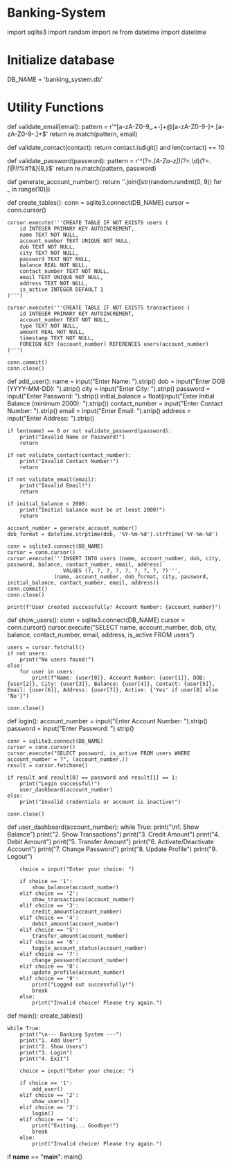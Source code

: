 # Banking-System
import sqlite3
import random
import re
from datetime import datetime

# Initialize database
DB_NAME = 'banking_system.db'

# Utility Functions

def validate_email(email):
    pattern = r'^[a-zA-Z0-9_.+-]+@[a-zA-Z0-9-]+\.[a-zA-Z0-9-.]+$'
    return re.match(pattern, email)

def validate_contact(contact):
    return contact.isdigit() and len(contact) == 10

def validate_password(password):
    pattern = r'^(?=.*[A-Za-z])(?=.*\d)(?=.*[@$!%*#?&])[A-Za-z\d@$!%*#?&]{8,}$'
    return re.match(pattern, password)

def generate_account_number():
    return ''.join([str(random.randint(0, 9)) for _ in range(10)])

def create_tables():
    conn = sqlite3.connect(DB_NAME)
    cursor = conn.cursor()

    cursor.execute('''CREATE TABLE IF NOT EXISTS users (
        id INTEGER PRIMARY KEY AUTOINCREMENT,
        name TEXT NOT NULL,
        account_number TEXT UNIQUE NOT NULL,
        dob TEXT NOT NULL,
        city TEXT NOT NULL,
        password TEXT NOT NULL,
        balance REAL NOT NULL,
        contact_number TEXT NOT NULL,
        email TEXT UNIQUE NOT NULL,
        address TEXT NOT NULL,
        is_active INTEGER DEFAULT 1
    )''')

    cursor.execute('''CREATE TABLE IF NOT EXISTS transactions (
        id INTEGER PRIMARY KEY AUTOINCREMENT,
        account_number TEXT NOT NULL,
        type TEXT NOT NULL,
        amount REAL NOT NULL,
        timestamp TEXT NOT NULL,
        FOREIGN KEY (account_number) REFERENCES users(account_number)
    )''')

    conn.commit()
    conn.close()

def add_user():
    name = input("Enter Name: ").strip()
    dob = input("Enter DOB (YYYY-MM-DD): ").strip()
    city = input("Enter City: ").strip()
    password = input("Enter Password: ").strip()
    initial_balance = float(input("Enter Initial Balance (minimum 2000): ").strip())
    contact_number = input("Enter Contact Number: ").strip()
    email = input("Enter Email: ").strip()
    address = input("Enter Address: ").strip()

    if len(name) == 0 or not validate_password(password):
        print("Invalid Name or Password!")
        return

    if not validate_contact(contact_number):
        print("Invalid Contact Number!")
        return

    if not validate_email(email):
        print("Invalid Email!")
        return

    if initial_balance < 2000:
        print("Initial balance must be at least 2000!")
        return

    account_number = generate_account_number()
    dob_format = datetime.strptime(dob, '%Y-%m-%d').strftime('%Y-%m-%d')

    conn = sqlite3.connect(DB_NAME)
    cursor = conn.cursor()
    cursor.execute('''INSERT INTO users (name, account_number, dob, city, password, balance, contact_number, email, address)
                      VALUES (?, ?, ?, ?, ?, ?, ?, ?, ?)''',
                   (name, account_number, dob_format, city, password, initial_balance, contact_number, email, address))
    conn.commit()
    conn.close()

    print(f"User created successfully! Account Number: {account_number}")

def show_users():
    conn = sqlite3.connect(DB_NAME)
    cursor = conn.cursor()
    cursor.execute("SELECT name, account_number, dob, city, balance, contact_number, email, address, is_active FROM users")

    users = cursor.fetchall()
    if not users:
        print("No users found!")
    else:
        for user in users:
            print(f"Name: {user[0]}, Account Number: {user[1]}, DOB: {user[2]}, City: {user[3]}, Balance: {user[4]}, Contact: {user[5]}, Email: {user[6]}, Address: {user[7]}, Active: {'Yes' if user[8] else 'No'}")

    conn.close()

def login():
    account_number = input("Enter Account Number: ").strip()
    password = input("Enter Password: ").strip()

    conn = sqlite3.connect(DB_NAME)
    cursor = conn.cursor()
    cursor.execute("SELECT password, is_active FROM users WHERE account_number = ?", (account_number,))
    result = cursor.fetchone()

    if result and result[0] == password and result[1] == 1:
        print("Login successful!")
        user_dashboard(account_number)
    else:
        print("Invalid credentials or account is inactive!")

    conn.close()

def user_dashboard(account_number):
    while True:
        print("\n1. Show Balance")
        print("2. Show Transactions")
        print("3. Credit Amount")
        print("4. Debit Amount")
        print("5. Transfer Amount")
        print("6. Activate/Deactivate Account")
        print("7. Change Password")
        print("8. Update Profile")
        print("9. Logout")

        choice = input("Enter your choice: ")

        if choice == '1':
            show_balance(account_number)
        elif choice == '2':
            show_transactions(account_number)
        elif choice == '3':
            credit_amount(account_number)
        elif choice == '4':
            debit_amount(account_number)
        elif choice == '5':
            transfer_amount(account_number)
        elif choice == '6':
            toggle_account_status(account_number)
        elif choice == '7':
            change_password(account_number)
        elif choice == '8':
            update_profile(account_number)
        elif choice == '9':
            print("Logged out successfully!")
            break
        else:
            print("Invalid choice! Please try again.")

def main():
    create_tables()

    while True:
        print("\n--- Banking System ---")
        print("1. Add User")
        print("2. Show Users")
        print("3. Login")
        print("4. Exit")

        choice = input("Enter your choice: ")

        if choice == '1':
            add_user()
        elif choice == '2':
            show_users()
        elif choice == '3':
            login()
        elif choice == '4':
            print("Exiting... Goodbye!")
            break
        else:
            print("Invalid choice! Please try again.")

if __name__ == "__main__":
    main()
